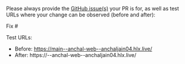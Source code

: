 Please always provide the [GitHub issue(s)](../issues) your PR is for, as well as test URLs where your change can be observed (before and after):

Fix #<gh-issue-id>

Test URLs:
- Before: https://main--anchal-web--anchaljain04.hlx.live/
- After: https://<branch>--anchal-web--anchaljain04.hlx.live/
